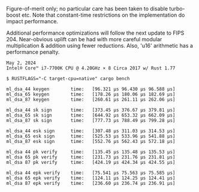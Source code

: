 Figure-of-merit only; no particular care has been taken to disable turbo-boost etc.
Note that constant-time restrictions on the implementation do impact performance.

Additional performance optimizations will follow the next update to FIPS 204.
Near-obvious uplift can be had with more careful modular multiplication & addition
using fewer reductions. Also, 'u16' arithmetic has a performance penalty.

~~~
May 2, 2024
Intel® Core™ i7-7700K CPU @ 4.20GHz × 8 Circa 2017 w/ Rust 1.77

$ RUSTFLAGS="-C target-cpu=native" cargo bench

ml_dsa_44 keygen        time:   [96.321 µs 96.430 µs 96.588 µs]
ml_dsa_65 keygen        time:   [178.26 µs 180.06 µs 182.69 µs]
ml_dsa_87 keygen        time:   [260.61 µs 261.11 µs 262.06 µs]

ml_dsa_44 sk sign       time:   [373.45 µs 376.67 µs 379.81 µs]
ml_dsa_65 sk sign       time:   [644.92 µs 653.32 µs 662.09 µs]
ml_dsa_87 sk sign       time:   [777.73 µs 788.49 µs 799.28 µs]

ml_dsa_44 esk sign      time:   [307.48 µs 311.03 µs 314.53 µs]
ml_dsa_65 esk sign      time:   [525.53 µs 533.96 µs 541.88 µs]
ml_dsa_87 esk sign      time:   [552.76 µs 562.43 µs 572.18 µs]

ml_dsa 44 pk verify     time:   [135.45 µs 135.48 µs 135.53 µs]
ml_dsa 65 pk verify     time:   [231.73 µs 231.76 µs 231.81 µs]
ml_dsa 87 pk verify     time:   [424.19 µs 424.34 µs 424.55 µs]

ml_dsa 44 epk verify    time:   [75.541 µs 75.563 µs 75.585 µs]
ml_dsa 65 epk verify    time:   [124.11 µs 124.25 µs 124.41 µs]
ml_dsa 87 epk verify    time:   [236.60 µs 236.74 µs 236.91 µs]
~~~